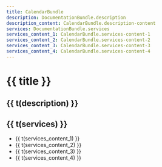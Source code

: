 ```yaml
---
title: CalendarBundle
description: DocumentationBundle.description
description_content: CalendarBundle.description-content
services: DocumentationBundle.services
services_content_1: CalendarBundle.services-content-1
services_content_2: CalendarBundle.services-content-2
services_content_3: CalendarBundle.services-content-3
services_content_4: CalendarBundle.services-content-4
---
```


# {{ title }}

## {{ t(description) }}

<p v-html="t(description_content)" />

## {{ t(services) }}

- {{ t(services_content_1) }}
- {{ t(services_content_2) }}
- {{ t(services_content_3) }}
- {{ t(services_content_4) }}

<script setup lang="ts">
import { useI18n } from 'vue-i18n'

const { t } = useI18n()
</script>
